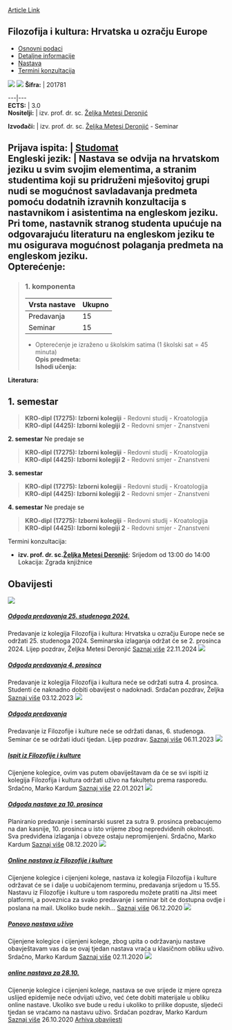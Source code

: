 [Article Link](https://www.fhs.hr/predmet/fkhuoe_a)

## Filozofija i kultura: Hrvatska u ozračju Europe
  * [Osnovni podaci](https://www.fhs.hr/predmet/fkhuoe_a#v1id-523741_805623_1_0 "Osnovni podaci")
  * [Detaljne informacije](https://www.fhs.hr/predmet/fkhuoe_a#v1id-523741_805623_1_1 "Detaljne informacije")
  * [Nastava](https://www.fhs.hr/predmet/fkhuoe_a#v1id-523741_805623_1_2 "Nastava")
  * [Termini konzultacija](https://www.fhs.hr/predmet/fkhuoe_a#v1id-523741_805623_1_3 "Termini konzultacija")


[![](https://www.fhs.hr/img/flags/gif/hr.gif)](https://www.fhs.hr/predmet/fkhuoe_a) [![](https://www.fhs.hr/img/flags/gif/gb.gif)](https://www.fhs.hr/en/course/paccitec)
**Šifra:** |  201781  
  
---|---  
**ECTS:** |  3.0   
**Nositelji:** |  izv. prof. dr. sc. [Željka Metesi Deronjić](https://www.fhs.hr/djelatnik/zeljka.metesi_deronjic)   
  
**Izvođači:** |  izv. prof. dr. sc. [Željka Metesi Deronjić](https://www.fhs.hr/djelatnik/zeljka.metesi_deronjic) - Seminar  
  
**Prijava ispita:** |  [Studomat](http://www.isvu.hr/studomat)  
**Engleski jezik:** |  Nastava se odvija na hrvatskom jeziku u svim svojim elementima, a stranim studentima koji su pridruženi mješovitoj grupi nudi se mogućnost savladavanja predmeta pomoću dodatnih izravnih konzultacija s nastavnikom i asistentima na engleskom jeziku. Pri tome, nastavnik stranog studenta upućuje na odgovarajuću literaturu na engleskom jeziku te mu osigurava mogućnost polaganja predmeta na engleskom jeziku.   
**Opterećenje:**  
---  
> ### 1. komponenta
> | Vrsta nastave | Ukupno  
> ---|---  
> Predavanja | 15  
> Seminar | 15  
> * Opterećenje je izraženo u školskim satima (1 školski sat = 45 minuta)   
**Opis predmeta:**  
> **Ishodi učenja:**  

  
**Literatura:**  

  
**1. semestar**  
---  
> **KRO-dipl (17275): Izborni kolegiji** - Redovni studij - Kroatologija  
>  **KRO-dipl (4425): Izborni kolegiji 2** - Redovni smjer - Znanstveni  
>   
  
**2. semestar** Ne predaje se  
> **KRO-dipl (17275): Izborni kolegiji** - Redovni studij - Kroatologija  
>  **KRO-dipl (4425): Izborni kolegiji 2** - Redovni smjer - Znanstveni  
>   
  
**3. semestar**  
> **KRO-dipl (17275): Izborni kolegiji** - Redovni studij - Kroatologija  
>  **KRO-dipl (4425): Izborni kolegiji 2** - Redovni smjer - Znanstveni  
>   
  
**4. semestar** Ne predaje se  
> **KRO-dipl (17275): Izborni kolegiji** - Redovni studij - Kroatologija  
>  **KRO-dipl (4425): Izborni kolegiji 2** - Redovni smjer - Znanstveni  
>   
Termini konzultacija: 
  * **izv. prof. dr. sc.[Željka Metesi Deronjić](https://www.fhs.hr/djelatnik/zeljka.metesi_deronjic)**: 
Srijedom od 13:00 do 14:00
Lokacija: Zgrada knjižnice 


## Obavijesti
[ ![](https://www.fhs.hr/_pub/themes_static/hrstud2024/default/img/default_news.jpg) ](https://www.fhs.hr/predmet/fkhuoe_a?@=21rx9#news_116489)
#####  [Odgoda predavanja 25. studenoga 2024.](https://www.fhs.hr/predmet/fkhuoe_a?@=21rx9#news_116489)
Predavanje iz kolegija Filozofija i kultura: Hrvatska u ozračju Europe neće se održati 25. studenoga 2024. Seminarska izlaganja održat će se 2. prosinca 2024. Lijep pozdrav, Željka Metesi Deronjić 
[Saznaj više](https://www.fhs.hr/predmet/fkhuoe_a?@=21rx9#news_116489)
22.11.2024
[ ![](https://www.fhs.hr/_pub/themes_static/hrstud2024/default/img/default_news.jpg) ](https://www.fhs.hr/predmet/fkhuoe_a?@=21lty#news_116489)
#####  [Odgoda predavanja 4. prosinca](https://www.fhs.hr/predmet/fkhuoe_a?@=21lty#news_116489)
Predavanje iz kolegija Filozofija i kultura neće se održati sutra 4. prosinca. Studenti će naknadno dobiti obavijest o nadoknadi. Srdačan pozdrav, Željka 
[Saznaj više](https://www.fhs.hr/predmet/fkhuoe_a?@=21lty#news_116489)
03.12.2023
[ ![](https://www.fhs.hr/_pub/themes_static/hrstud2024/default/img/default_news.jpg) ](https://www.fhs.hr/predmet/fkhuoe_a?@=21lj9#news_116489)
#####  [Odgoda predavanja](https://www.fhs.hr/predmet/fkhuoe_a?@=21lj9#news_116489)
Predavanje iz Filozofije i kulture neće se održati danas, 6. studenoga. Seminar će se održati idući tjedan. Lijep pozdrav. 
[Saznaj više](https://www.fhs.hr/predmet/fkhuoe_a?@=21lj9#news_116489)
06.11.2023
[ ![](https://www.fhs.hr/_pub/themes_static/hrstud2024/default/img/default_news.jpg) ](https://www.fhs.hr/predmet/fkhuoe_a?@=21e7r#news_116489)
#####  [Ispit iz Filozofije i kulture](https://www.fhs.hr/predmet/fkhuoe_a?@=21e7r#news_116489)
Cijenjene kolegice, ovim vas putem obaviještavam da će se svi ispiti iz kolegija Filozofija i kultura održati uživo na fakultetu prema rasporedu. Srdačno, Marko Kardum 
[Saznaj više](https://www.fhs.hr/predmet/fkhuoe_a?@=21e7r#news_116489)
22.01.2021
[ ![](https://www.fhs.hr/_pub/themes_static/hrstud2024/default/img/default_news.jpg) ](https://www.fhs.hr/predmet/fkhuoe_a?@=21dre#news_116489)
#####  [Odgoda nastave za 10. prosinca](https://www.fhs.hr/predmet/fkhuoe_a?@=21dre#news_116489)
Planiranio predavanje i seminarski susret za sutra 9. prosinca prebacujemo na dan kasnije, 10. prosinca u isto vrijeme zbog nepredviđenih okolnosti. Sva predviđena izlaganja i obveze ostaju nepromijenjeni. Srdačno, Marko Kardum 
[Saznaj više](https://www.fhs.hr/predmet/fkhuoe_a?@=21dre#news_116489)
08.12.2020
[ ![](https://www.fhs.hr/_pub/themes_static/hrstud2024/default/img/default_news.jpg) ](https://www.fhs.hr/predmet/fkhuoe_a?@=21dp3#news_116489)
#####  [Online nastava iz Filozofije i kulture](https://www.fhs.hr/predmet/fkhuoe_a?@=21dp3#news_116489)
Cijenjene kolegice i cijenjeni kolege, nastava iz kolegija Filozofija i kulture održavat će se i dalje u uobičajenom terminu, predavanja srijedom u 15.55. Nastavu iz Filozofije i kulture u tom rasporedu možete pratiti na Jitsi meet platformi, a poveznica za svako predavanje i seminar bit će dostupna ovdje i poslana na mail. Ukoliko bude nekih... 
[Saznaj više](https://www.fhs.hr/predmet/fkhuoe_a?@=21dp3#news_116489)
06.12.2020
[ ![](https://www.fhs.hr/_pub/themes_static/hrstud2024/default/img/default_news.jpg) ](https://www.fhs.hr/predmet/fkhuoe_a?@=21dag#news_116489)
#####  [Ponovo nastava uživo](https://www.fhs.hr/predmet/fkhuoe_a?@=21dag#news_116489)
Cijenjene kolegice i cijenjeni kolege, zbog upita o održavanju nastave obavještavam vas da se ovaj tjedan nastava vraća u klasičnom obliku uživo. Srdačno, Marko Kardum 
[Saznaj više](https://www.fhs.hr/predmet/fkhuoe_a?@=21dag#news_116489)
02.11.2020
[ ![](https://www.fhs.hr/_pub/themes_static/hrstud2024/default/img/default_news.jpg) ](https://www.fhs.hr/predmet/fkhuoe_a?@=21d7b#news_116489)
#####  [online nastava za 28.10.](https://www.fhs.hr/predmet/fkhuoe_a?@=21d7b#news_116489)
Cijenenje kolegice i cijenjeni kolege, nastava se ove srijede iz mjere opreza uslijed epidemije neće odvijati uživo, već ćete dobiti materijale u obliku online nastave. Ukoliko sve bude u redu i ukoliko to prilike dopuste, sljedeći tjedan se vraćamo na nastavu uživo. Srdačan pozdrav, Marko Kardum 
[Saznaj više](https://www.fhs.hr/predmet/fkhuoe_a?@=21d7b#news_116489)
26.10.2020
[Arhiva obavijesti](https://www.fhs.hr/predmet/fkhuoe_a?@=218b0#news_116489 "Arhiva obavijesti")
